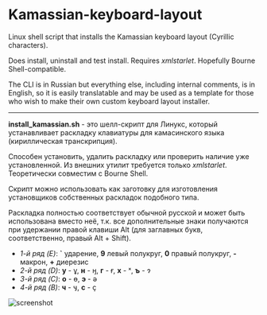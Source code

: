 # Kamassian-keyboard-layout

Linux shell script that installs the Kamassian keyboard layout (Cyrillic characters).

Does install, uninstall and test install. Requires *xmlstarlet*. Hopefully Bourne Shell-compatible.

The CLI is in Russian but everything else, including internal comments, is in English, so it is easily translatable and may be used as a template for those who wish to make their own custom keyboard layout installer.

---

**install_kamassian.sh** - это шелл-скрипт для Линукс, который устанавливает раскладку клавиатуры для камасинского языка (кириллическая транскрипция).

Способен установить, удалить раскладку или проверить наличие уже установленной. Из внешних утилит требуется только *xmlstarlet*. Теоретически совместим с Bourne Shell.

Скрипт можно использовать как заготовку для изготовления установщиков собственных раскладок подобного типа.

Раскладка полностью соответствует обычной русской и может быть использована вместо неё, т.к. все дополнительные знаки получаются при удержании правой клавиши Alt (для заглавных букв, соответственно, правый Alt + Shift).

* *1-й ряд (E)*: **`** ударение, **9** левый полукруг, **0** правый полукруг, **-** макрон, **+** диерезис
* *2-й ряд (D)*: **у** - ұ, **н** - ӈ, **г** - ғ, **х** - ˣ, **ъ** - ɂ
* *3-й ряд (C)*: **о** - ө, **э** - ә
* *4-й ряд (B)*: **ч** - ӌ, **c** - ҫ

![screenshot](https://github.com/Efenstor/Kamassian-keyboard-layout/assets/11175574/6e712cea-5ce2-4bbd-a4d1-2c0342f54dc7)
